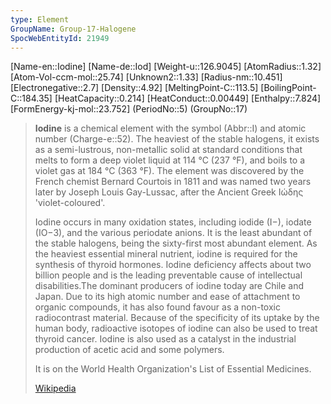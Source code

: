 ```yaml
---
type: Element
GroupName: Group-17-Halogene
SpocWebEntityId: 21949
---
```

[Name-en::Iodine]
[Name-de::Iod]
[Weight-u::126.9045]
[AtomRadius::1.32]
[Atom-Vol-ccm-mol::25.74]
[Unknown2::1.33]
[Radius-nm::10.451]
[Electronegative::2.7]
[Density::4.92]
[MeltingPoint-C::113.5]
[BoilingPoint-C::184.35]
[HeatCapacity::0.214]
[HeatConduct::0.00449]
[Enthalpy::7.824]
[FormEnergy-kj-mol::23.752]
(PeriodNo::5)
(GroupNo::17)



> **Iodine** is a chemical element with the symbol (Abbr::I) and atomic number (Charge-e::52). The heaviest of the stable halogens, it exists as a semi-lustrous, non-metallic solid at standard conditions that melts to form a deep violet liquid at 114 °C (237 °F), and boils to a violet gas at 184 °C (363 °F). The element was discovered by the French chemist Bernard Courtois in 1811 and was named two years later by Joseph Louis Gay-Lussac, after the Ancient Greek Ιώδης 'violet-coloured'.
>
> Iodine occurs in many oxidation states, including iodide (I−), iodate (IO−3), and the various periodate anions. It is the least abundant of the stable halogens, being the sixty-first most abundant element. As the heaviest essential mineral nutrient, iodine is required for the synthesis of thyroid hormones. Iodine deficiency affects about two billion people and is the leading preventable cause of intellectual disabilities.The dominant producers of iodine today are Chile and Japan. Due to its high atomic number and ease of attachment to organic compounds, it has also found favour as a non-toxic radiocontrast material. Because of the specificity of its uptake by the human body, radioactive isotopes of iodine can also be used to treat thyroid cancer. Iodine is also used as a catalyst in the industrial production of acetic acid and some polymers.
>
> It is on the World Health Organization's List of Essential Medicines.
>
> [Wikipedia](https://en.wikipedia.org/wiki/Iodine)
